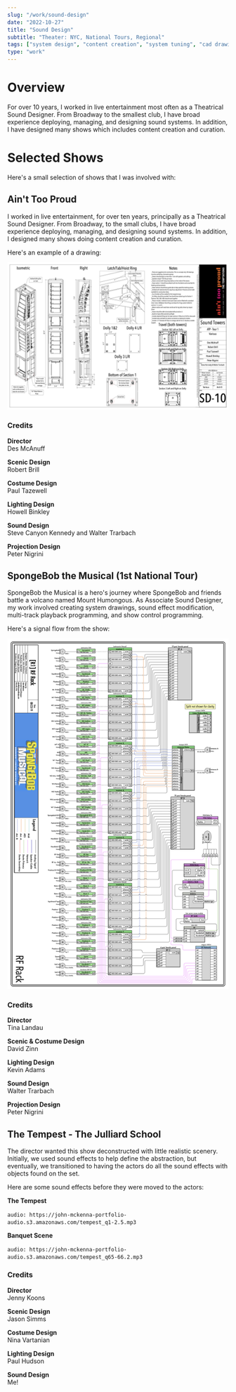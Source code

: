 ```yaml
---
slug: "/work/sound-design"
date: "2022-10-27"
title: "Sound Design"
subtitle: "Theater: NYC, National Tours, Regional"
tags: ["system design", "content creation", "system tuning", "cad drawings"]
type: "work"
---
```


# Overview

For over 10 years, I worked in live entertainment most often as a Theatrical Sound Designer. From Broadway to the smallest club, I have broad experience deploying, managing, and designing sound systems. In addition, I have designed many shows which includes content creation and curation.

# Selected Shows

Here's a small selection of shows that I was involved with:

## Ain't Too Proud

I worked in live entertainment, for over ten years, principally as a Theatrical Sound Designer. From Broadway, to the small clubs, I have broad experience deploying, managing, and designing sound systems. In addition, I designed many shows doing content creation and curation.

Here's an example of a drawing:

![ATP Towers](../../images/atp-t1_sound-towers_3-14-21.png)

### Credits

**Director**<br />
Des McAnuff

**Scenic Design**<br />
Robert Brill

**Costume Design**<br />
Paul Tazewell

**Lighting Design**<br />
Howell Binkley

**Sound Design**<br />
Steve Canyon Kennedy and Walter Trarbach

**Projection Design**<br />
Peter Nigrini

## SpongeBob the Musical (1st National Tour)

SpongeBob the Musical is a hero's journey where SpongeBob and friends battle a volcano named Mount Humongous. As Associate Sound Designer, my work involved creating system drawings, sound effect modification, multi-track playback programming, and show control programming.

Here's a signal flow from the show:

![Spongebob Signal Flow](../../images/sbsp-RF-Rack_8-23-19.png)

### Credits

**Director**<br />
Tina Landau

**Scenic & Costume Design**<br />
David Zinn

**Lighting Design**<br />
Kevin Adams

**Sound Design**<br />
Walter Trarbach

**Projection Design**<br />
Peter Nigrini

## The Tempest - The Julliard School

The director wanted this show deconstructed with little realistic scenery. Initially, we used sound effects to help define the abstraction, but eventually, we transitioned to having the actors do all the sound effects with objects found on the set.

Here are some sound effects before they were moved to the actors:

**The Tempest**

`audio: https://john-mckenna-portfolio-audio.s3.amazonaws.com/tempest_q1-2.5.mp3`

**Banquet Scene**

`audio: https://john-mckenna-portfolio-audio.s3.amazonaws.com/tempest_q65-66.2.mp3`

### Credits

**Director**<br />
Jenny Koons

**Scenic Design**<br />
Jason Simms

**Costume Design**<br />
Nina Vartanian

**Lighting Design**<br />
Paul Hudson

**Sound Design**<br />
Me!